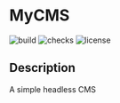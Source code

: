 # MyCMS
![build](https://github.com/manuelebagnolini/MyCMS/actions/workflows/build-test.yml/badge.svg?branch=main)
![checks](https://img.shields.io/github/checks-status/manuelebagnolini/MyCMS/main)
![license](https://img.shields.io/github/license/manuelebagnolini/MyCMS)

## Description
A simple headless CMS
